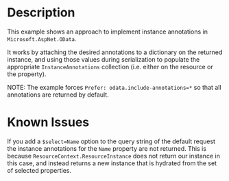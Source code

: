 # Description
This example shows an approach to implement instance annotations in `Microsoft.AspNet.OData`.

It works by attaching the desired annotations to a dictionary on the returned instance, and using those values during serialization to populate the appropriate `InstanceAnnotations` collection (i.e. either on the resource or the property).

NOTE: The example forces `Prefer: odata.include-annotations=*` so that all annotations are returned by default.

# Known Issues
If you add a `$select=Name` option to the query string of the default request the instance annotations for the `Name` property are not returned. This is because `ResourceContext.ResourceInstance` does not return our instance in this case, and instead returns a new instance that is hydrated from the set of selected properties.